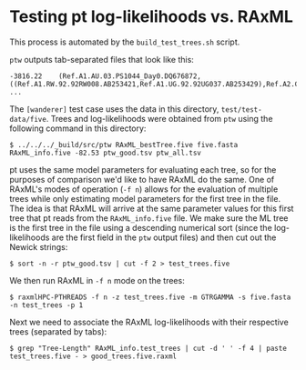 # Testing pt log-likelihoods vs. RAxML

This process is automated by the `build_test_trees.sh` script.

`ptw` outputs tab-separated files that look like this:

```
-3816.22	(Ref.A1.AU.03.PS1044_Day0.DQ676872,((Ref.A1.RW.92.92RW008.AB253421,Ref.A1.UG.92.92UG037.AB253429),Ref.A2.CD.97.97CDKTB48.AF286238),Ref.A2.CM.01.01CM_1445MV.GU201516);
...
```

The `[wanderer]` test case uses the data in this directory, `test/test-data/five`.
Trees and log-likelihoods were obtained from `ptw` using the following command in this directory:

``` shell
$ ../../../_build/src/ptw RAxML_bestTree.five five.fasta RAxML_info.five -82.53 ptw_good.tsv ptw_all.tsv
```

pt uses the same model parameters for evaluating each tree, so for the purposes of comparison we'd like to have RAxML do the same.
One of RAxML's modes of operation (`-f n`) allows for the evaluation of multiple trees while only estimating model parameters for the first tree in the file.
The idea is that RAxML will arrive at the same parameter values for this first tree that pt reads from the `RAxML_info.five` file.
We make sure the ML tree is the first tree in the file using a descending numerical sort (since the log-likelihoods are the first field in the `ptw` output files) and then cut out the Newick strings:

``` shell
$ sort -n -r ptw_good.tsv | cut -f 2 > test_trees.five
```

We then run RAxML in `-f n` mode on the trees:

``` shell
$ raxmlHPC-PTHREADS -f n -z test_trees.five -m GTRGAMMA -s five.fasta -n test_trees -p 1
```

Next we need to associate the RAxML log-likelihoods with their respective trees (separated by tabs):

``` shell
$ grep "Tree-Length" RAxML_info.test_trees | cut -d ' ' -f 4 | paste test_trees.five - > good_trees.five.raxml
```
